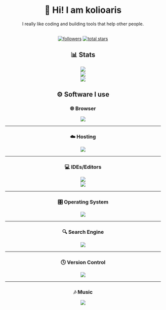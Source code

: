 <div align="center">
  <h1>👋 Hi! I am kolioaris</h1>
  <p>I really like coding and building tools that help other people.</p>
</div>

<br />

<div align="center">
  <a href="https://github.com/kolioaris?tab=followers"><img alt="followers" title="Follow me on Github" src="https://custom-icon-badges.demolab.com/github/followers/kolioaris?color=236ad3&labelColor=1155ba&style=for-the-badge&logo=person-add&label=Follow&logoColor=white"/></a>
  <a href="https://github.com/kolioaris?tab=repositories&sort=stargazers"><img alt="total stars" title="Total stars on GitHub" src="https://custom-icon-badges.demolab.com/github/stars/kolioaris?color=55960c&style=for-the-badge&labelColor=488207&logo=star"/></a>
</div>

<div align="center">
  <h2>📊 Stats</h2>
</div>

<div align="center">
  <img src="https://github-readme-stats.vercel.app/api?username=kolioaris&hide=prs&show=prs_merged&show_icons=true&theme=dark&icon_color=bdbdbd"/>
  <br />
  <img src="https://trophygh.kolioaris.xyz/?username=kolioaris&margin-w=10&margin-h=10&no-bg=true&row=2&column=4"/>
  <br />
  <img src="https://skillicons.dev/icons?i=cloudflare,discord,github,git,instagram,powershell,python,vscode,windows"/>
</div>

<div align="center">
  <h2>⚙️ Software I use</h2>
</div>

<div align="center">
  <h3>🌐 Browser</h3>
  <a href="https://www.firefox.com/">
    <img src="https://img.shields.io/badge/Firefox-FF7139?style=for-the-badge&logo=Firefox-Browser&logoColor=white"/>
  </a>
  <hr/>
</div>

<div align="center">
  <h3>☁️ Hosting</h3>
  <a href="https://vercel.com/">
    <img src="https://img.shields.io/badge/vercel-%23000000.svg?style=for-the-badge&logo=vercel&logoColor=white"/>
  </a>
  <hr/>
</div>

<div align="center">
  <h3>💻 IDEs/Editors</h3>
  <a href="https://github.com/notepad-plus-plus/notepad-plus-plus">
    <img src="https://img.shields.io/badge/Notepad++-90E59A.svg?style=for-the-badge&logo=notepad%2b%2b&logoColor=black"/>
  </a>
  <br/>
  <a href="https://code.visualstudio.com">
    <img src="https://img.shields.io/badge/Visual%20Studio%20Code-0078d7.svg?style=for-the-badge&logo=visual-studio-code&logoColor=white"/>
  </a>
  <hr/>
</div>

<div align="center">
  <h3>🎛️ Operating System</h3>
  <a href="https://www.microsoft.com/software-download/windows10ISO">
    <img src="https://img.shields.io/badge/Windows%2010-0078D6?style=for-the-badge&logo=windows&logoColor=white"/>
  </a>
  <hr/>
</div>

<div align="center">
  <h3>🔍 Search Engine</h3>
  <a href="https://google.com">
    <img src="https://img.shields.io/badge/google-4285F4?style=for-the-badge&logo=google&logoColor=white"/>
  </a>
  <hr/>
</div>

<div align="center">
  <h3>🕓 Version Control</h3>
  <a href="https://github.com">
    <img src="https://img.shields.io/badge/github-%23121011.svg?style=for-the-badge&logo=github&logoColor=white"/>
  </a>
  <hr/>
</div>

<div align="center">
  <h3>🎶 Music</h3>
  <a href="https://spotify.com">
    <img src="https://img.shields.io/badge/Spotify-1ED760?style=for-the-badge&logo=spotify&logoColor=white"/>
  </a>
</div>
